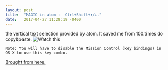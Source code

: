 ```yaml
---
layout: post
title:  "MAGIC in atom :  Ctrl+Shift+↑/↓."
date:   2017-04-27 11:28:19 -0400
---
```



the vertical text selection provided by atom. It saved me from 100.times do copy&paste.
![Watch this](http://imgur.com/f3i3EmF)

```
Note: You will have to disable the Mission Control (key bindings) in OS X to use this key combo.

```

[Brought from here.](http://stackoverflow.com/questions/31652914/is-there-a-keyboard-shortcut-to-select-a-column-for-editing-in-atom-editor)
